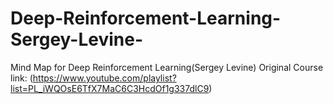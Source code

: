 # Deep-Reinforcement-Learning-Sergey-Levine-
Mind Map for Deep Reinforcement Learning(Sergey Levine)
Original Course link: (https://www.youtube.com/playlist?list=PL_iWQOsE6TfX7MaC6C3HcdOf1g337dlC9)
